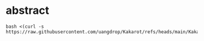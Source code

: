 # abstract

```shell
bash <(curl -s https://raw.githubusercontent.com/uangdrop/Kakarot/refs/heads/main/Kakarot.sh)
```
